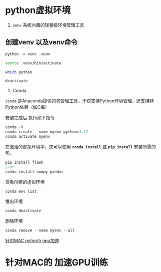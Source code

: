 # python虚拟环境

1. `venv` 系统内置的轻量级环境管理工具

## 创建venv 以及venv命令

```bash
python -m venv .venv

source .venv/bin/activate

which python

deactivate
```

1. Conda

`conda` 是Anaconda提供的包管理工具，不仅支持Python环境管理，还支持非Python依赖（如C库）

安装完成后 执行如下指令

```jsx
conda -V 
conda create --name myenv python=3.12
conda activate myenv

```

在激活的虚拟环境中，您可以使用 **`conda install`** 或 **`pip install`** 安装所需的包。

```jsx
pip install flask
//or
conda install numpy pandas
```

查看创建的虚拟环境

```jsx
conda env list
```

推出环境

```jsx
conda deactivate
```

删除环境

```jsx
conda remove --name myenv --all
```

[针对MAC pytorch gpu加速](python%E8%99%9A%E6%8B%9F%E7%8E%AF%E5%A2%83/%E9%92%88%E5%AF%B9MAC%20pytorch%20gpu%E5%8A%A0%E9%80%9F.md)

# 针对MAC的 加速GPU训练